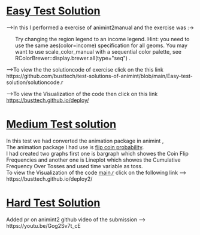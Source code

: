 <h1><a href ="https://busttech.github.io/deploy/" target = "_blank">Easy Test Solution</a></h1>-->In this I performed a  exercise of animint2manual and the exercise was :-><ul>Try changing the region legend to an income legend. Hint: you need to use the same aes(color=income) specification for all geoms. You may want to use scale_color_manual with a sequential color palette, see RColorBrewer::display.brewer.all(type="seq") . </ul>     -->To view the the solutioncode of exercise click on the this link https://github.com/busttech/test-solutions-of-animint/blob/main/Easy-test-solution/solutioncode.r 

-->To view the  Visualization of the code then click on this link https://busttech.github.io/deploy/
<h1><a href = "https://busttech.github.io/deploy2/"target = "_blank" >Medium Test solution</a></h1>
In this test we had converted the animation package in animint ,<br>
The animation package I had use is <a href = "https://yihui.org/animation/example/flip-coin/">flip coin probability</a>.<br>
I had created two graphs first one  is bargraph which showes the Coin Flip Frequencies and another one is Lineplot which  showes the Cumulative Frequency Over Tosses and used time variable as toss.<br>
To view the Visualization of the code <a href = "https://github.com/busttech/Test-solutions-of-animint/blob/main/Medium-test-solution/main.r">main.r</a> click on the following link  --> https://busttech.github.io/deploy2/
<h1><a href= "https://github.com/animint/animint2/pull/176">Hard Test Solution</a> </h1>
Added pr on animint2 github
video of the submission --> https://youtu.be/Gog2Sv7t_cE
